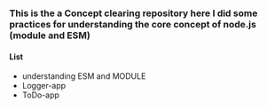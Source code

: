 ### This is the a Concept clearing repository here I did some practices for understanding the core concept of node.js (module and ESM)

#### List

- understanding ESM and MODULE
- Logger-app
- ToDo-app
